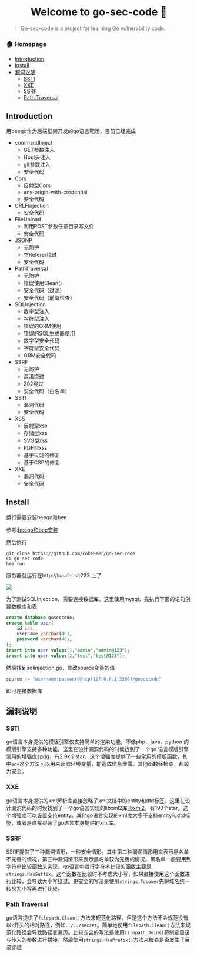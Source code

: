 <h1 align="center">Welcome to go-sec-code 👋</h1>
<p>
</p>

> Go-sec-code is a  project for learning Go vulnerability code.

### 🏠 [Homepage](https://github.com/cokeBeer/go-sec-code)
- [Introduction](#introduction)
- [Install](#install)
- [漏洞说明](#漏洞说明)
  - [SSTI](#ssti)
  - [XXE](#xxe)
  - [SSRF](#ssrf)
  - [Path Traversal](#path-traversal)
## Introduction

用beego作为后端框架开发的go语言靶场，目前已经完成

- commandInject
  - GET参数注入
  - Host头注入
  - git参数注入
  - 安全代码
- Cors
  - 反射型Cors
  -  any-origin-with-credential
  - 安全代码
- CRLFInjection
  - 安全代码
- FileUpload
  - 利用POST参数任意目录写文件
  - 安全代码
- JSONP
  - 无防护
  - 空Referer绕过
  - 安全代码
- PathTraversal
  - 无防护
  - 错误使用Clean()
  - 安全代码（过滤）
  - 安全代码（前缀检查）
- SQLInjection
  - 数字型注入
  - 字符型注入
  - 错误的ORM使用
  - 错误的SQL生成器使用
  - 数字型安全代码
  - 字符型安全代码
  - ORM安全代码
- SSRF
  - 无防护
  - 混淆绕过
  - 302绕过
  - 安全代码（白名单）
- SSTI
  - 漏洞代码
  - 安全代码
- XSS
  - 反射型xss
  - 存储型xss
  - SVG型xss
  - PDF型xss
  - 基于过滤的修复
  - 基于CSP的修复
- XXE
  - 漏洞代码
  - 安全代码



## Install

运行需要安装beego和bee

参考:[beego和bee安装](https://github.com/beego/beedoc/blob/master/zh-CN/quickstart.md)

然后执行

```
git clone https://github.com/cokeBeer/go-sec-code
cd go-sec-code
bee run
```

服务器就运行在http://localhost:233 上了

![](https://i.bmp.ovh/imgs/2022/06/03/8caf8b02a1de896e.png)

为了测试SQLInjection，需要连接数据库。这里使用mysql，先执行下面的语句创建数据库和表

```sql
create database goseccode;
create table user(
	id int,
	username varchar(40),
	password varchar(40),
);
insert into user values(1,"admin","admin@123");
insert into user values(2,"test","test@123");
```

然后找到sqlinjection.go，修改source变量的值

```go
source := "username:password@tcp(127.0.0.1:3306)/goseccode"
```

即可连接数据库
## 漏洞说明
### SSTI
go语言本身提供的模版引擎仅支持简单的渲染功能，不像php、java、python 的模版引擎支持多种功能。这里在设计漏洞代码的时候找到了一个go 语言模版引擎常用的增强库[sprig](https://github.com/Masterminds/sprig)，有2.9k个star。这个增强库提供了一些常用的模版函数，其中`env`这个方法可以用来读取环境变量，能造成信息泄露。其他函数经检查，都较为安全。
### XXE
go语言本身提供的xml解析库直接忽略了xml文档中的entity和dtd标签。这里在设计漏洞代码的时候找到了一个go语言实现的libxml2库[libxml2](https://github.com/lestrrat-go/libxml2)，有193个star。这个增强库可以设置支持entity。其他go语言实现的xml库大多不支持entity和dtd标签，或者是直接封装了go语言本身提供的xml库。
### SSRF
SSRF提供了三种漏洞情形，一种安全情形。其中第二种漏洞情形用来表示黑名单不完善的情况，第三种漏洞情形来表示黑名单较为完善的情况。黑名单一般要用到字符串比较函数来实现。go语言中进行字符串比较的函数主要是`strings.HasSuffix`。这个函数在比较时不考虑大小写，如果直接使用这个函数进行比较，会导致大小写绕过。更安全的写法是使用`strings.ToLower`先将域名统一转换为小写再进行比较。

### Path Traversal

go语言提供了`filepath.Clean()`方法来规范化路径。但是这个方法不会规范没有以`/`开头的相对路径，例如`../../secret`。简单地使用`filepath.Clean()`方法来规范化路径会导致路径变遍历。比较安全的写法是使用`filepath.Join()`将制定目录与传入的参数进行拼接，然后使用`strings.HasPrefix()`方法来检查是否发生了目录穿越